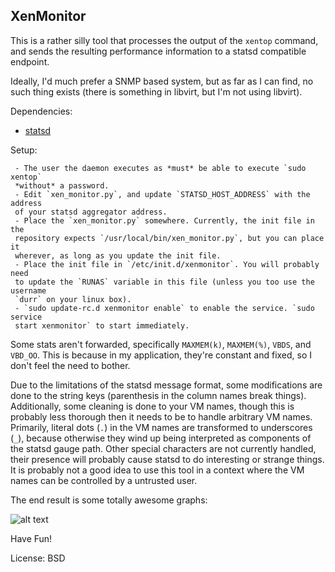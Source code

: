 ## XenMonitor

This is a rather silly tool that processes the output of the `xentop` command, 
and sends the resulting performance information to a statsd compatible endpoint.

Ideally, I'd much prefer a SNMP based system, but as far as I can find, no
such thing exists (there is something in libvirt, but I'm not using libvirt).

Dependencies:

 - [statsd]

Setup:

	 - The user the daemon executes as *must* be able to execute `sudo xentop`
	 *without* a password. 
	 - Edit `xen_monitor.py`, and update `STATSD_HOST_ADDRESS` with the address
	 of your statsd aggregator address.
	 - Place the `xen_monitor.py` somewhere. Currently, the init file in the
	 repository expects `/usr/local/bin/xen_monitor.py`, but you can place it
	 wherever, as long as you update the init file.
	 - Place the init file in `/etc/init.d/xenmonitor`. You will probably need
	 to update the `RUNAS` variable in this file (unless you too use the username
	 `durr` on your linux box).
	 - `sudo update-rc.d xenmonitor enable` to enable the service. `sudo service 
	 start xenmonitor` to start immediately.

Some stats aren't forwarded, specifically `MAXMEM(k)`, `MAXMEM(%)`, `VBDS`, and 
`VBD_OO`. This is because in my application, they're constant and fixed, so I 
don't feel the need to bother. 

Due to the limitations of the statsd message format, some modifications are done to the 
string keys (parenthesis in the column names break things). Additionally, some cleaning
is done to your VM names, though this is probably less thorough then it needs to be to 
handle arbitrary VM names. Primarily, literal dots (`.`) in the VM names are transformed to
underscores (`_`), because otherwise they wind up being interpreted as components of the
statsd gauge path. Other special characters are not currently handled, their presence
will probably cause statsd to do interesting or strange things. It is probably not
a good idea to use this tool in a context where the VM names can be controlled by a
untrusted user.

The end result is some totally awesome graphs:

![alt text](https://raw.githubusercontent.com/fake-name/XenStats/master/XenVMs.png "Grafana Graphs")

Have Fun!

License: BSD

[statsd]: https://pypi.python.org/pypi/statsd/
